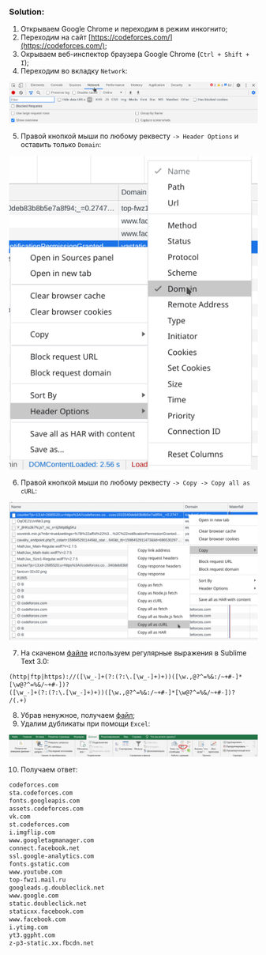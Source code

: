 ### Solution:
1. Открываем Google Chrome и переходим в режим инкогнито;
2. Переходим на сайт [https://codeforces.com/](https://codeforces.com/);
3. Окрываем веб-инспектор браузера Google Chrome (`Ctrl + Shift + I`);
4. Переходим во вкладку `Network`:

![](./images/net.png)

5. Правой кнопкой мыши по любому реквесту `-> Header Options` и оставить только  `Domain`:

![](./images/domain.png)

6. Правой кнопкой мыши по любому реквесту `-> Copy -> Copy all as cURL`:

![](./images/save.png)

7. На скаченом [файле](./source/curls.txt) используем регулярные выражения в Sublime Text 3.0:
```
(http|ftp|https)://([\w_-]+(?:(?:\.[\w_-]+)+))([\w.,@?^=%&:/~+#-]*[\w@?^=%&/~+#-])?
([\w_-]+(?:(?:\.[\w_-]+)+))([\w.,@?^=%&:/~+#-]*[\w@?^=%&/~+#-])?
/(.+)
```
8. Убрав ненужное, получаем [файл](./source/parse2.txt);
9. Удалим дубликаты при помощи `Excel`:

![](./images/excel.png)

10. Получаем ответ: 
``` 
codeforces.com
sta.codeforces.com
fonts.googleapis.com
assets.codeforces.com
vk.com
st.codeforces.com
i.imgflip.com
www.googletagmanager.com
connect.facebook.net
ssl.google-analytics.com
fonts.gstatic.com
www.youtube.com
top-fwz1.mail.ru
googleads.g.doubleclick.net
www.google.com
static.doubleclick.net
staticxx.facebook.com
www.facebook.com
i.ytimg.com
yt3.ggpht.com
z-p3-static.xx.fbcdn.net
```

